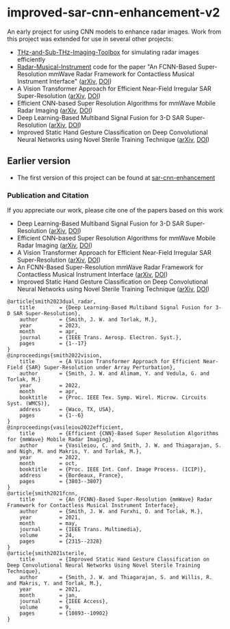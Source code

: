 # improved-sar-cnn-enhancement-v2
An early project for using CNN models to enhance radar images. Work from this project was extended for use in several other projects:
- [THz-and-Sub-THz-Imaging-Toolbox](https://github.com/josiahwsmith10/THz-and-Sub-THz-Imaging-Toolbox) for simulating radar images efficiently
- [Radar-Musical-Instrument](https://github.com/josiahwsmith10/Radar-Musical-Instrument) code for the paper "An FCNN-Based Super-Resolution mmWave Radar Framework for Contactless Musical Instrument Interface" ([arXiv](https://arxiv.org/abs/2305.01995), [DOI](https://doi.org/10.1109/TMM.2021.3079695))
- A Vision Transformer Approach for Efficient Near-Field Irregular SAR Super-Resolution ([arXiv](https://arxiv.org/abs/2305.02074), [DOI](https://doi.org/10.1109/WMCS55582.2022.9866326))
- Efficient CNN-based Super Resolution Algorithms for mmWave Mobile Radar Imaging ([arXiv](https://arxiv.org/abs/2305.02092), [DOI](https://doi.org/10.1109/ICIP46576.2022.9897190))
- Deep Learning-Based Multiband Signal Fusion for 3-D SAR Super-Resolution ([arXiv](https://arxiv.org/abs/2305.02017), [DOI](https://doi.org/10.1109/TAES.2023.3270111))
- Improved Static Hand Gesture Classification on Deep Convolutional Neural Networks using Novel Sterile Training Technique ([arXiv](https://arxiv.org/abs/2305.02039), [DOI](https://doi.org/10.1109/ACCESS.2021.3051454))

## Earlier version
- The first version of this project can be found at [sar-cnn-enhancement](https://github.com/josiahwsmith10/sar-cnn-enhancement)

### Publication and Citation
If you appreciate our work, please cite one of the papers based on this work
- Deep Learning-Based Multiband Signal Fusion for 3-D SAR Super-Resolution ([arXiv](https://arxiv.org/abs/2305.02017), [DOI](https://doi.org/10.1109/TAES.2023.3270111))
- Efficient CNN-based Super Resolution Algorithms for mmWave Mobile Radar Imaging ([arXiv](https://arxiv.org/abs/2305.02092), [DOI](https://doi.org/10.1109/ICIP46576.2022.9897190))
- A Vision Transformer Approach for Efficient Near-Field Irregular SAR Super-Resolution ([arXiv](https://arxiv.org/abs/2305.02074), [DOI](https://doi.org/10.1109/WMCS55582.2022.9866326))
- An FCNN-Based Super-Resolution mmWave Radar Framework for Contactless Musical Instrument Interface ([arXiv](https://arxiv.org/abs/2305.01995), [DOI](https://doi.org/10.1109/TMM.2021.3079695))
- Improved Static Hand Gesture Classification on Deep Convolutional Neural Networks using Novel Sterile Training Technique ([arXiv](https://arxiv.org/abs/2305.02039), [DOI](https://doi.org/10.1109/ACCESS.2021.3051454))
```
@article{smith2023dual_radar,
	title        = {Deep Learning-Based Multiband Signal Fusion for 3-D SAR Super-Resolution},
	author       = {Smith, J. W. and Torlak, M.},
	year         = 2023,
	month        = apr,
	journal      = {IEEE Trans. Aerosp. Electron. Syst.},
	pages        = {1--17}
}
@inproceedings{smith2022vision,
	title        = {A Vision Transformer Approach for Efficient Near-Field {SAR} Super-Resolution under Array Perturbation},
	author       = {Smith, J. W. and Alimam, Y. and Vedula, G. and Torlak, M.}
	year         = 2022,
	month        = apr,
	booktitle    = {Proc. IEEE Tex. Symp. Wirel. Microw. Circuits Syst. (WMCS)},
	address      = {Waco, TX, USA},
	pages        = {1--6}
}
@inproceedings{vasileiou2022efficient,
	title        = {Efficient {CNN}-Based Super Resolution Algorithms for {mmWave} Mobile Radar Imaging},
	author       = {Vasileiou, C. and Smith, J. W. and Thiagarajan, S. and Nigh, M. and Makris, Y. and Torlak, M.},
	year         = 2022,
	month        = oct,
	booktitle    = {Proc. IEEE Int. Conf. Image Process. (ICIP)},
	address      = {Bordeaux, France},
	pages        = {3803--3807}
}
@article{smith2021fcnn,
	title        = {An {FCNN}-Based Super-Resolution {mmWave} Radar Framework for Contactless Musical Instrument Interface},
	author       = {Smith, J. W. and Furxhi, O. and Torlak, M.},
	year         = 2021,
	month        = may,
	journal      = {IEEE Trans. Multimedia},
	volume       = 24,
	pages        = {2315--2328}
}
@article{smith2021sterile,
	title        = {Improved Static Hand Gesture Classification on Deep Convolutional Neural Networks Using Novel Sterile Training Technique},
	author       = {Smith, J. W. and Thiagarajan, S. and Willis, R. and Makris, Y. and Torlak, M.},
	year         = 2021,
	month        = jan,
	journal      = {IEEE Access},
	volume       = 9,
	pages        = {10893--10902}
}
```
